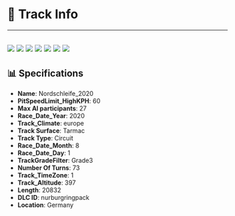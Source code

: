 # 🏁 Track Info

---
![](image_1.jpg)
![](image_2.jpg)
![](image_3.jpg)
![](image_4.jpg)
![](image_5.jpg)
![](image_6.jpg)
![](image_7.jpg)
---

## 📊 Specifications

- **Name**: Nordschleife_2020
- **PitSpeedLimit_HighKPH**: 60
- **Max AI participants**: 27
- **Race_Date_Year**: 2020
- **Track_Climate**: europe
- **Track Surface**: Tarmac
- **Track Type**: Circuit
- **Race_Date_Month**: 8
- **Race_Date_Day**: 1
- **TrackGradeFilter**: Grade3
- **Number Of Turns**: 73
- **Track_TimeZone**: 1
- **Track_Altitude**: 397
- **Length**: 20832
- **DLC ID**: nurburgringpack
- **Location**: Germany
